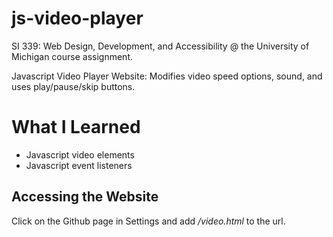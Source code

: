 # js-video-player
SI 339: Web Design, Development, and Accessibility @ the University of Michigan course assignment.

Javascript Video Player Website: Modifies video speed options, sound, and uses play/pause/skip buttons.

# What I Learned
* Javascript video elements
* Javascript event listeners

## Accessing the Website
Click on the Github page in Settings and add */video.html* to the url.
